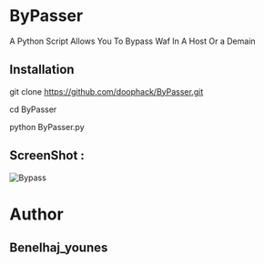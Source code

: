 # ByPasser
A Python Script Allows You To Bypass Waf In A Host Or a Demain

## Installation 

git clone https://github.com/doophack/ByPasser.git

cd ByPasser

python ByPasser.py 

## ScreenShot :
<img src="https://i.ibb.co/z6WQrVm/Bypass.png" alt="Bypass" border="0">

# Author 

## Benelhaj_younes
